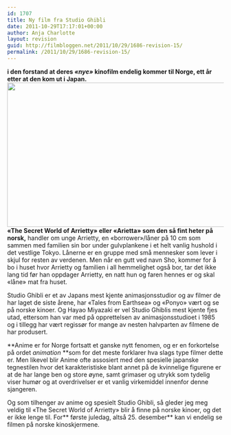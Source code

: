 ```yaml
---
id: 1707
title: Ny film fra Studio Ghibli
date: 2011-10-29T17:17:01+00:00
author: Anja Charlotte
layout: revision
guid: http://filmbloggen.net/2011/10/29/1686-revision-15/
permalink: /2011/10/29/1686-revision-15/
---
```

**i den forstand at deres _&laquo;nye&raquo;_ kinofilm endelig kommer til Norge, ett år etter at den kom ut i Japan.  
<a href="http://filmbloggen.net/?attachment_id=1694" rel="attachment wp-att-1694"><img class="alignnone size-large wp-image-1694" src="http://filmbloggen.net/wp-content/uploads//2011/10/the-secret-world-of-arrietty-620x335.jpg" alt="" width="620" height="335" /></a>  
&laquo;The Secret World of Arrietty&raquo; eller &laquo;Arietta&raquo; som den så fint heter på norsk,** handler om unge Arrietty, en &laquo;borrower&raquo;/låner på 10 cm som sammen med familien sin bor under gulvplankene i et helt vanlig hushold i det vestlige Tokyo. Lånerne er en gruppe med små mennesker som lever i skjul for resten av verdenen. Men når en gutt ved navn Sho, kommer for å bo i huset hvor Arrietty og familien i all hemmelighet også bor, tar det ikke lang tid før han oppdager Arrietty, en natt hun og faren hennes er og skal &laquo;låne&raquo; mat fra huset.

Studio Ghibli er et av Japans mest kjente animasjonsstudior og av filmer de har laget de siste årene, har &laquo;Tales from Earthsea&raquo; og &laquo;Ponyo&raquo; vært og se på norske kinoer. Og Hayao Miyazaki er vel Studio Ghiblis mest kjente fjes utad, ettersom han var med på opprettelsen av animasjonsstudioet i 1985 og i tillegg har vært regissør for mange av nesten halvparten av filmene de har produsert.

**Anime er for Norge fortsatt et ganske nytt fenomen, og er en forkortelse på ordet _animation_ **som for det meste forklarer hva slags type filmer dette er. Men likevel blir Anime ofte assosiert med den spesielle japanske tegnestilen hvor det karakteristiske blant annet på de kvinnelige figurene er at de har lange ben og store øyne, samt grimaser og utrykk som tydelig viser humør og at overdrivelser er et vanlig virkemiddel innenfor denne sjangeren.

Og som tilhenger av anime og spesielt Studio Ghibli, så gleder jeg meg veldig til &laquo;The Secret World of Arrietty&raquo; blir å finne på norske kinoer, og det er ikke lenge til. For** første juledag, altså 25. desember** kan vi endelig se filmen på norske kinoskjermene.

<span class='embed-youtube' style='text-align:center; display: block;'></span>